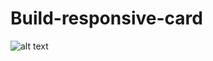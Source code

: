 # Build-responsive-card
![alt text]([https://srv4.imgonline.com.ua/result_img/imgonline-com-ua-twotoone-iqgXsVkLPXWX.png](https://photos.app.goo.gl/JqkmPgdKr3qhqf3B7))

